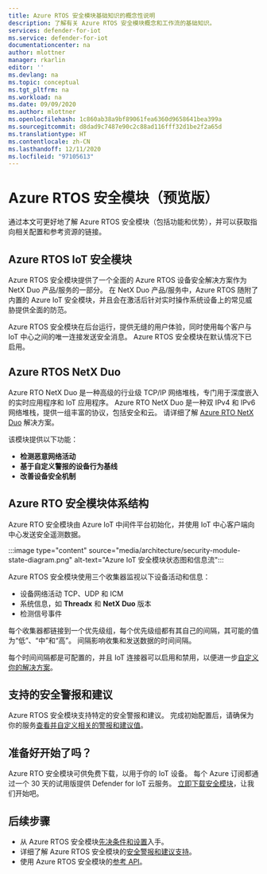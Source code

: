 ```yaml
---
title: Azure RTOS 安全模块基础知识的概念性说明
description: 了解有关 Azure RTOS 安全模块概念和工作流的基础知识。
services: defender-for-iot
ms.service: defender-for-iot
documentationcenter: na
author: mlottner
manager: rkarlin
editor: ''
ms.devlang: na
ms.topic: conceptual
ms.tgt_pltfrm: na
ms.workload: na
ms.date: 09/09/2020
ms.author: mlottner
ms.openlocfilehash: 1c860ab38a9bf89061fea6360d9658641bea399a
ms.sourcegitcommit: d8dad9c7487e90c2c88ad116fff32d1be2f2a65d
ms.translationtype: HT
ms.contentlocale: zh-CN
ms.lasthandoff: 12/11/2020
ms.locfileid: "97105613"
---
```

# <a name="security-module-for-azure-rtos-preview"></a>Azure RTOS 安全模块（预览版）

通过本文可更好地了解 Azure RTOS 安全模块（包括功能和优势），并可以获取指向相关配置和参考资源的链接。 

## <a name="azure-rtos-iot-security-module"></a>Azure RTOS IoT 安全模块

Azure RTOS 安全模块提供了一个全面的 Azure RTOS 设备安全解决方案作为 NetX Duo 产品/服务的一部分。 在 NetX Duo 产品/服务中，Azure RTOS 随附了内置的 Azure IoT 安全模块，并且会在激活后针对实时操作系统设备上的常见威胁提供全面的防范。 

Azure RTOS 安全模块在后台运行，提供无缝的用户体验，同时使用每个客户与 IoT 中心之间的唯一连接发送安全消息。 Azure RTOS 安全模块在默认情况下已启用。  

## <a name="azure-rtos-netx-duo"></a>Azure RTOS NetX Duo

Azure RTO NetX Duo 是一种高级的行业级 TCP/IP 网络堆栈，专门用于深度嵌入的实时应用程序和 IoT 应用程序。 Azure RTO NetX Duo 是一种双 IPv4 和 IPv6 网络堆栈，提供一组丰富的协议，包括安全和云。 请详细了解 [Azure RTO NetX Duo](https://aka.ms/netxduo) 解决方案。

该模块提供以下功能：

- **检测恶意网络活动**
- **基于自定义警报的设备行为基线**
- **改善设备安全机制**

## <a name="security-module-for-azure-rtos-architecture"></a>Azure RTO 安全模块体系结构

Azure RTO 安全模块由 Azure IoT 中间件平台初始化，并使用 IoT 中心客户端向中心发送安全遥测数据。

:::image type="content" source="media/architecture/security-module-state-diagram.png" alt-text="Azure IoT 安全模块状态图和信息流":::

Azure RTOS 安全模块使用三个收集器监视以下设备活动和信息：
- 设备网络活动 TCP、UDP 和 ICM
- 系统信息，如 **Threadx** 和 **NetX Duo** 版本
- 检测信号事件

每个收集器都链接到一个优先级组，每个优先级组都有其自己的间隔，其可能的值为“低”、“中”和“高”。 间隔影响收集和发送数据的时间间隔。

每个时间间隔都是可配置的，并且 IoT 连接器可以启用和禁用，以便进一步[自定义你的解决方案](how-to-azure-rtos-security-module.md)。 

## <a name="supported-security-alerts-and-recommendations"></a>支持的安全警报和建议

Azure RTOS 安全模块支持特定的安全警报和建议。 完成初始配置后，请确保为你的服务[查看并自定义相关的警报和建议值](concept-rtos-security-alerts-recommendations.md)。

## <a name="ready-to-begin"></a>准备好开始了吗？

Azure RTO 安全模块可供免费下载，以用于你的 IoT 设备。 每个 Azure 订阅都通过一个 30 天的试用版提供 Defender for IoT 云服务。 [立即下载安全模块](https://github.com/azure-rtos/azure-iot-preview/releases)，让我们开始吧。 

## <a name="next-steps"></a>后续步骤

- 从 Azure RTOS 安全模块[先决条件和设置](quickstart-azure-rtos-security-module.md)入手。
- 详细了解 Azure RTOS 安全模块的[安全警报和建议支持](concept-rtos-security-alerts-recommendations.md)。 
- 使用 Azure RTOS 安全模块的[参考 API](azure-rtos-security-module-api.md)。

